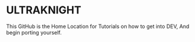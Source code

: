 # ULTRAKNIGHT
This GitHub is the Home Location for Tutorials on how to get into DEV, And begin porting yourself.
